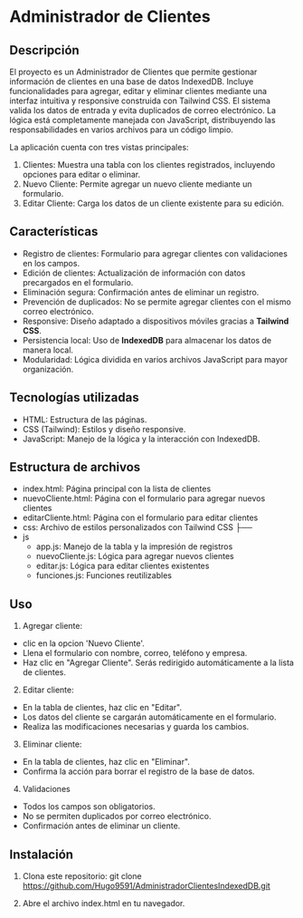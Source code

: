 # Administrador de Clientes

## Descripción
El proyecto es un Administrador de Clientes que permite gestionar información de clientes en una base de datos IndexedDB. 
Incluye funcionalidades para agregar, editar y eliminar clientes mediante una interfaz intuitiva y responsive construida con Tailwind CSS. 
El sistema valida los datos de entrada y evita duplicados de correo electrónico. La lógica está completamente manejada con JavaScript, distribuyendo las responsabilidades 
en varios archivos para un código limpio.


La aplicación cuenta con tres vistas principales:
1. Clientes: Muestra una tabla con los clientes registrados, incluyendo opciones para editar o eliminar.
2. Nuevo Cliente: Permite agregar un nuevo cliente mediante un formulario.
3. Editar Cliente: Carga los datos de un cliente existente para su edición.

## Características
- Registro de clientes: Formulario para agregar clientes con validaciones en los campos.
- Edición de clientes: Actualización de información con datos precargados en el formulario.
- Eliminación segura: Confirmación antes de eliminar un registro.
- Prevención de duplicados: No se permite agregar clientes con el mismo correo electrónico.
- Responsive: Diseño adaptado a dispositivos móviles gracias a **Tailwind CSS**.
- Persistencia local: Uso de **IndexedDB** para almacenar los datos de manera local.
- Modularidad: Lógica dividida en varios archivos JavaScript para mayor organización.

## Tecnologías utilizadas
- HTML: Estructura de las páginas.
- CSS (Tailwind): Estilos y diseño responsive.
- JavaScript: Manejo de la lógica y la interacción con IndexedDB.

## Estructura de archivos
- index.html: Página principal con la lista de clientes
- nuevoCliente.html: Página con el formulario para agregar nuevos clientes
- editarCliente.html: Página con el formulario para editar clientes
- css: Archivo de estilos personalizados con Tailwind CSS ├──
- js
  - app.js: Manejo de la tabla y la impresión de registros
  - nuevoCliente.js: Lógica para agregar nuevos clientes
  - editar.js: Lógica para editar clientes existentes
  - funciones.js: Funciones reutilizables

## Uso
1. Agregar cliente:
  - clic en la opcion 'Nuevo Cliente'.
  - Llena el formulario con nombre, correo, teléfono y empresa.
  - Haz clic en "Agregar Cliente". Serás redirigido automáticamente a la lista de clientes.

2. Editar cliente:
  - En la tabla de clientes, haz clic en "Editar".
  - Los datos del cliente se cargarán automáticamente en el formulario.
  - Realiza las modificaciones necesarias y guarda los cambios.

3. Eliminar cliente:
  - En la tabla de clientes, haz clic en "Eliminar".
  - Confirma la acción para borrar el registro de la base de datos.
    
4. Validaciones
  - Todos los campos son obligatorios.
  - No se permiten duplicados por correo electrónico.
  - Confirmación antes de eliminar un cliente.

## Instalación
1. Clona este repositorio:
   git clone https://github.com/Hugo9591/AdministradorClientesIndexedDB.git

2. Abre el archivo index.html en tu navegador.
